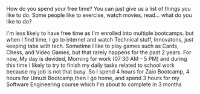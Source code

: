 How do you spend your free time? 
You can just give us a list of things you like to do. Some people like to exercise, watch movies, read… what do you like to do?

I'm less likely to have free time as I'm enrolled into multiple bootcamps.
but when I find time, I go to internet and watch Technical stuff, Innovatons, just keeping tabs with tech.
Sometime I like to play games such as Cards, Chess, and Video Games, but that rarely happens for the past 2 years.
For now, My day is devided, Morning for work (07:30 AM - 5 PM) and during this time I likely to try to finish my daily tasks related to school work
because my job is not that busy. So I spend 4 hours for Zaio Bootcamp, 4 hours for Umuzi Bootcamp,then I go home, and spend 3 hours for my Software Engineering course which I'm about to complete in 3 months